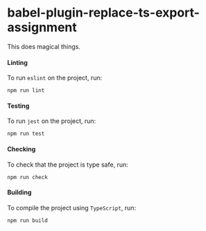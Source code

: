 # babel-plugin-replace-ts-export-assignment

This does magical things.

#### Linting

To run `eslint` on the project, run:

```
npm run lint
```

#### Testing

To run `jest` on the project, run:

```
npm run test
```

#### Checking

To check that the project is type safe, run:

```
npm run check
```

#### Building

To compile the project using `TypeScript`, run:

```
npm run build
```
